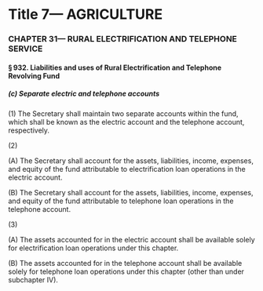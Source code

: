 
# Title 7— AGRICULTURE
### CHAPTER 31— RURAL ELECTRIFICATION AND TELEPHONE SERVICE
#### § 932. Liabilities and uses of Rural Electrification and Telephone Revolving Fund
##### (c) Separate electric and telephone accounts

(1) The Secretary shall maintain two separate accounts within the fund, which shall be known as the electric account and the telephone account, respectively.

(2)

(A) The Secretary shall account for the assets, liabilities, income, expenses, and equity of the fund attributable to electrification loan operations in the electric account.

(B) The Secretary shall account for the assets, liabilities, income, expenses, and equity of the fund attributable to telephone loan operations in the telephone account.

(3)

(A) The assets accounted for in the electric account shall be available solely for electrification loan operations under this chapter.

(B) The assets accounted for in the telephone account shall be available solely for telephone loan operations under this chapter (other than under subchapter IV).
